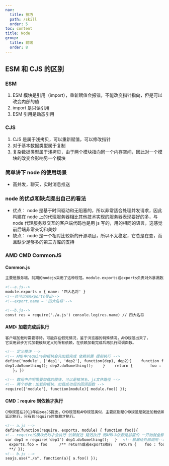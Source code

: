 ```yaml
---
nav:
  title: 技巧
  path: /skill
  order: 5
toc: content
title: Node
group:
  title: 前端
  order: 8
---
```


## ESM 和 CJS 的区别

### ESM

1. ESM 模块是引用（import），重新赋值会报错，不能改变指针指向，但是可以改变内部的值
2. import 是只读引用
3. ESM 引用是动态引用

### CJS

1. CJS 是属于浅拷贝，可以重新赋值，可以修改指针
2. 对于基本数据类型属于复制
3. 复杂数据类型属于浅拷贝，由于两个模块指向同一个内存空间，因此对一个模块的改变会影响另一个模块

### 简单讲下 node 的使用场景

- 高并发，聊天，实时消息推送

### node 的优点和缺点提出自己的看法

- 优点： node 是基于时间驱动和无阻塞的，所以非常适合处理并发请求，因此构建在 node 上的代理服务器相比其他技术实现的服务器表现要好的多，与 node 代理服务器交互的客户端代码也是用 js 写的，用的相同的语言，这感觉前后端非常亲切和美妙
- 缺点： node 是一个相对比较新的开源项目，所以不太稳定，它总是在变，而且缺少足够多的第三方库的支持

### AMD CMD CommonJS

#### Common.js

```html
主要是服务端，前期的nodejs采用了这种规范。module.exports或exports负责对外暴漏数据，require来引入

<!--a.js-->
module.exports = { name: '四大名将' }
<!--也可以用exports导出-->
<!--export.name = '四大名将'-->

<!--b.js-->
const res = require('./a.js') console.log(res.name) // 四大名将
```

#### AMD: 加载完成后执行

```html
客户端加载时需要等待，可能存在假死情况，鉴于浏览器的特殊情况，AMD规范出来了，
它采用异步方式加载模块定义的所有依赖，在依赖加载完成后再执行回调函数。

<!-- 定义模块 -->
<!-- AMD中require的模块会先加载完成 依赖前置 提前执行 -->
define('module', ['dep1', 'dep2'], function(dep1, dep2){ 　　function foo(){
dep1.doSomething(); dep2.doSomething(); 　　} 　　return { 　　　　foo : foo
　　}; })

<!-- 数组中声明需要加载的模块，可以是模块名、js文件路径 -->
<!-- 两个参数：加载的模块，加载成功后的回调函数 -->
require(['module'], function(module){ module.foo() });
```

#### CMD：require 到依赖才执行

```html
CMD规范在2011年由seaJS提出，CMD规范和AMD规范类似，主要区别是CMD规范是就近加载依赖，
延迟执行，只有到require时依赖才执行。

<!-- a.js -->
define(function(require, exports, module) { function foo(){
<!-- require的模块此时才会执行 依赖就近 延迟执行 而AMD中依赖是前置的 一开始就全都执行完毕了  -->
var dep1 = require('dep1') dep1.doSomething(); 　} 　<!--暴漏给外部调用-->
　exports.foo = foo 　 　/** return或者exports都行 　return { 　 foo : foo 　};
　**/ });
<!-- b.js -->
seajs.use("./a", function(a){ a.foo() });
```
